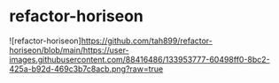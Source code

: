 # refactor-horiseon
![refactor-horiseon]https://github.com/tah899/refactor-horiseon/blob/main/https://user-images.githubusercontent.com/88416486/133953777-60498ff0-8bc2-425a-b92d-469c3b7c8acb.png?raw=true
